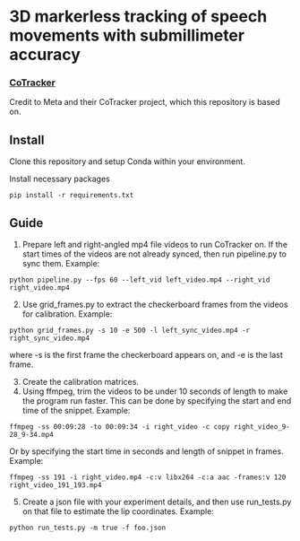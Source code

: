# 3D markerless tracking of speech movements with submillimeter accuracy

### [CoTracker](https://co-tracker.github.io/)

Credit to Meta and their CoTracker project, which this repository is based on.

## Install
Clone this repository and setup Conda within your environment.

Install necessary packages
```
pip install -r requirements.txt
```

## Guide

1. Prepare left and right-angled mp4 file videos to run CoTracker on. If the start times of the videos are not already synced, then run pipeline.py to sync them. Example:
```
python pipeline.py --fps 60 --left_vid left_video.mp4 --right_vid right_video.mp4
```
2. Use grid_frames.py to extract the checkerboard frames from the videos for calibration. Example:
```
python grid_frames.py -s 10 -e 500 -l left_sync_video.mp4 -r right_sync_video.mp4
```
where -s is the first frame the checkerboard appears on, and -e is the last frame.

3. Create the calibration matrices.
4. Using ffmpeg, trim the videos to be under 10 seconds of length to make the program run faster. This can be done by specifying the start and end time of the snippet. Example:
```
ffmpeg -ss 00:09:28 -to 00:09:34 -i right_video -c copy right_video_9-28_9-34.mp4
```
Or by specifying the start time in seconds and length of snippet in frames. Example:
```
ffmpeg -ss 191 -i right_video.mp4 -c:v libx264 -c:a aac -frames:v 120 right_video_191_193.mp4
```

5. Create a json file with your experiment details, and then use run_tests.py on that file to estimate the lip coordinates. Example:
```
python run_tests.py -m true -f foo.json
```
